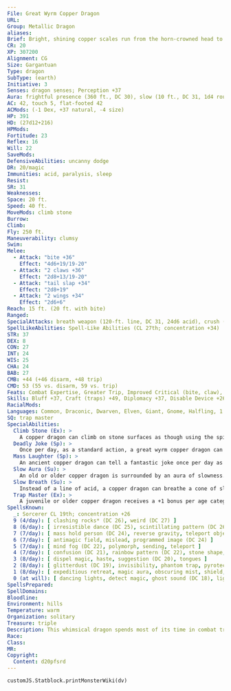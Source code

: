 ```yaml
---
File: Great Wyrm Copper Dragon
URL: 
Group: Metallic Dragon
aliases: 
Brief: Bright, shining copper scales run from the horn-crowned head to the ridged tail of this long-winged dragon.
CR: 20
XP: 307200
Alignment: CG
Size: Gargantuan
Type: dragon
SubType: (earth)
Initiative: 3
Senses: dragon senses; Perception +37
Aura: frightful presence (360 ft., DC 30), slow (10 ft., DC 31, 1d4 rounds)
AC: 42, touch 5, flat-footed 42
ACMods: (-1 Dex, +37 natural, -4 size)
HP: 391
HD: (27d12+216)
HPMods: 
Fortitude: 23
Reflex: 16
Will: 22
SaveMods: 
DefensiveAbilities: uncanny dodge
DR: 20/magic
Immunities: acid, paralysis, sleep
Resist: 
SR: 31
Weaknesses: 
Space: 20 ft.
Speed: 40 ft.
MoveMods: climb stone
Burrow: 
Climb: 
Fly: 250 ft.
Maneuverability: clumsy
Swim: 
Melee: 
  - Attack: "bite +36"
    Effect: "4d6+19/19-20"
  - Attack: "2 claws +36"
    Effect: "2d8+13/19-20"
  - Attack: "tail slap +34"
    Effect: "2d8+19"
  - Attack: "2 wings +34"
    Effect: "2d6+6"
Reach: 15 ft. (20 ft. with bite)
Ranged: 
SpecialAttacks: breath weapon (120-ft. line, DC 31, 24d6 acid), crush (4d6+19, DC 31), deadly joke (DC 26), mass laughter (DC 23), slow breath, tail sweep (2d6+19, DC 31)
SpellLikeAbilities: Spell-Like Abilities (CL 27th; concentration +34)  At will- grease (DC 18), hideous laughter (DC 19), move earth, stone shape, transmute mud to rock, transmute rock to mud, wall of stone
STR: 37
DEX: 8
CON: 27
INT: 24
WIS: 25
CHA: 24
BAB: 27
CMB: +44 (+46 disarm, +48 trip)
CMD: 53 (55 vs. disarm, 59 vs. trip)
Feats: Combat Expertise, Greater Trip, Improved Critical (bite, claw), Improved Disarm, Improved Initiative, Improved Trip, Improved Vital Strike, Lightning Reflexes, Multiattack, Power Attack, Quicken Spell, Spell Focus (Illusion), Vital Strike
Skills: Bluff +37, Craft (traps) +49, Diplomacy +37, Disable Device +26, Fly +15, Knowledge (geography) +37, Knowledge (history) +37, Perception +37 (+49 vs. traps), Perform (comedy) +34, Sense Motive +37, Spellcraft +37, Stealth +17, Use Magic Device +37
RacialMods: 
Languages: Common, Draconic, Dwarven, Elven, Giant, Gnome, Halfling, 1 more
SQ: trap master
SpecialAbilities:
  Climb Stone (Ex): >
    A copper dragon can climb on stone surfaces as though using the spider climb spell.
  Deadly Joke (Sp): >
    Once per day, as a standard action, a great wyrm copper dragon can tell a joke that kills. This affects one target, and functions as power word kill. This is a language-dependent sonic effect.
  Mass Laughter (Sp): >
    An ancient copper dragon can tell a fantastic joke once per day as a standard action. All creatures within 10 feet per age category must make a Will save or laugh for 1 round per age category, as if affected by hideous laughter. The save DC is Charisma-based. This is equal to a 6th-level spell.
  Slow Aura (Su): >
    An old or older copper dragon is surrounded by an aura of slowness. All creatures within 5 feet of the dragon must make a Will save or be affected as per slow for 1 round. An ancient dragon's aura extends to 10 feet. For great wyrm copper dragons, those opponents that fail their saves are slowed for 1d4 rounds. The DC of this save is equal to the dragon's breath weapon. A copper dragon can suppress or activate this aura at will as a free action.
  Slow Breath (Su): >
    Instead of a line of acid, a copper dragon can breathe a cone of slowing gas. Those in the cone must make a Fortitude save or be slowed (as per the spell slow) for 1d6 rounds plus 1 round per age category of the dragon.
  Trap Master (Ex): >
    A juvenile or older copper dragon receives a +1 bonus per age category on Craft (traps) and Perception checks made to locate a trap. Upon becoming a mature adult, he can also use Disable Device to disarm magic traps as if he had the rogue's Trapfinding class feature.
SpellsKnown:
  _: Sorcerer CL 19th; concentration +26
  9 (4/day): [ clashing rocks* (DC 26), weird (DC 27) ]
  8 (6/day): [ irresistible dance (DC 25), scintillating pattern (DC 26), temporal stasis (DC 25) ]
  7 (7/day): [ mass hold person (DC 24), reverse gravity, teleport object (DC 24) ]
  6 (7/day): [ antimagic field, mislead, programmed image (DC 24) ]
  5 (7/day): [ mind fog (DC 22), polymorph, sending, teleport ]
  4 (7/day): [ confusion (DC 21), rainbow pattern (DC 22), stone shape, stoneskin ]
  3 (8/day): [ dispel magic, haste, suggestion (DC 20), tongues ]
  2 (8/day): [ glitterdust (DC 19), invisibility, phantom trap, pyrotechnics, see invisibility ]
  1 (8/day): [ expeditious retreat, magic aura, obscuring mist, shield, silent image (DC 19) ]
  0 (at will): [ dancing lights, detect magic, ghost sound (DC 18), light, mage hand, message, open/close, prestidigitation, read magic ]
SpellsPrepared: 
SpellDomains: 
Bloodline: 
Environment: hills
Temperature: warm
Organization: solitary
Treasure: triple
Description: This whimsical dragon spends most of its time in combat trying to annoy and frustrate its enemies.
Race: 
Class: 
MR: 
Copyright:
  Content: d20pfsrd
---
```

```dataviewjs
customJS.Statblock.printMonsterWiki(dv)
```
